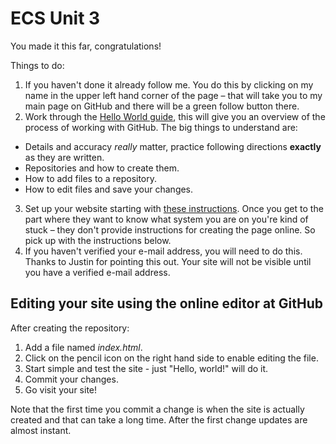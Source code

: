 # ECS Unit 3

You made it this far, congratulations!

Things to do:

1. If you haven't done it already follow me. You do this by clicking on my name in the upper left hand corner of the page – that will take you to my main page on GitHub and there will be a green follow button there.
2. Work through the [Hello World guide](http://guides.github.com), this will give you an overview of the process of working with GitHub. The big things to understand are:
  * Details and accuracy _really_ matter, practice following directions __exactly__ as they are written.
  * Repositories and how to create them.
  * How to add files to a repository.
  * How to edit files and save your changes.
3. Set up your website starting with [these instructions](http://pages.github.com). Once you get to the part where they want to know what system you are on you're kind of stuck – they don't provide instructions for creating the page online. So pick up with the instructions below.
4. If you haven't verified your e-mail address, you will need to do this. Thanks to Justin for pointing this out. Your site will not be visible until you have a verified e-mail address.
 
## Editing your site using the online editor at GitHub

After creating the repository:

1. Add a file named _index.html_.
2. Click on the pencil icon on the right hand side to enable editing the file.
3. Start simple and test the site - just "Hello, world!" will do it.
4. Commit your changes.
5. Go visit your site!

Note that the first time you commit a change is when the site is actually created and that can take a long time. After the first change updates are almost instant.
